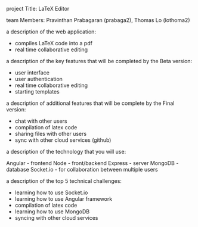 project Title: LaTeX Editor

team Members: Pravinthan Prabagaran (prabaga2), Thomas Lo (lothoma2)

a description of the web application:
- compiles LaTeX code into a pdf
- real time collaborative editing

a description of the key features that will be completed by the Beta version:
- user interface
- user authentication
- real time collaborative editing
- starting templates

a description of additional features that will be complete by the Final version:

- chat with other users
- compilation of latex code
- sharing files with other users
- sync with other cloud services (github)

a description of the technology that you will use:

Angular - frontend
Node - front/backend
Express - server
MongoDB - database
Socket.io - for collaboration between multiple users

a description of the top 5 technical challenges:

- learning how to use Socket.io
- learning how to use Angular framework
- compilation of latex code
- learning how to use MongoDB
- syncing with other cloud services

